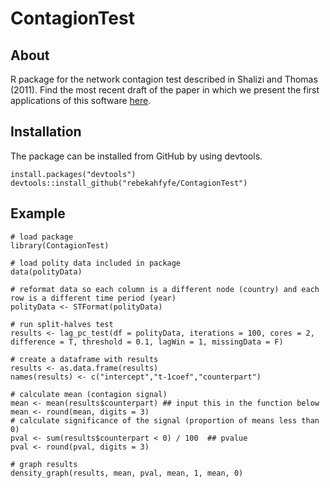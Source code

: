 # ContagionTest
## About
R package for the network contagion test described in Shalizi and Thomas (2011). Find the most recent draft of the paper in which we present the first applications of this software [here](https://pennstateoffice365-my.sharepoint.com/:b:/g/personal/bbd5087_psu_edu/EQ0lxeGC9qVKv4G12p4Y0jUBo72PLf748lHDoH-dTd7dUg?e=gh5cHN).

## Installation
The package can be installed from GitHub by using devtools.
```{r}
install.packages("devtools")
devtools::install_github("rebekahfyfe/ContagionTest")
```

## Example
```{r}
# load package
library(ContagionTest)

# load polity data included in package
data(polityData)

# reformat data so each column is a different node (country) and each row is a different time period (year)
polityData <- STFormat(polityData)

# run split-halves test
results <- lag_pc_test(df = polityData, iterations = 100, cores = 2, difference = T, threshold = 0.1, lagWin = 1, missingData = F)

# create a dataframe with results
results <- as.data.frame(results)
names(results) <- c("intercept","t-1coef","counterpart")

# calculate mean (contagion signal)
mean <- mean(results$counterpart) ## input this in the function below
mean <- round(mean, digits = 3)
# calculate significance of the signal (proportion of means less than 0)
pval <- sum(results$counterpart < 0) / 100  ## pvalue
pval <- round(pval, digits = 3)

# graph results
density_graph(results, mean, pval, mean, 1, mean, 0)
```
